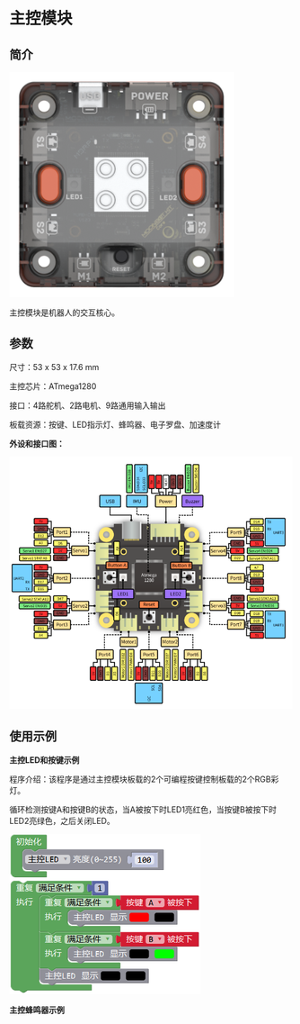 # 主控模块

## 简介

![](./images/render_controller.png)

主控模块是机器人的交互核心。

## 参数

尺寸：53 x 53 x 17.6 mm

主控芯片：ATmega1280

接口：4路舵机、2路电机、9路通用输入输出

板载资源：按键、LED指示灯、蜂鸣器、电子罗盘、加速度计

**外设和接口图：**

![](./images/pinout_controller.png)

## 使用示例

**主控LED和按键示例**

程序介绍：该程序是通过主控模块板载的2个可编程按键控制板载的2个RGB彩灯。

循环检测按键A和按键B的状态，当A被按下时LED1亮红色，当按键B被按下时LED2亮绿色，之后关闭LED。

![](./images/Mixly_example_controller_LEDbutton.png)

**主控蜂鸣器示例**